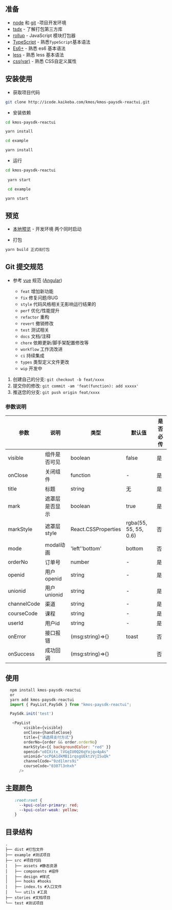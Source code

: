 ## 准备

- [node](http://nodejs.org/) 和 [git](https://git-scm.com/) -项目开发环境
- [tsdx](https://tsdx.io/) - 了解打包第三方库
- [rollup](https://www.rollupjs.com/) - JavaScript 模块打包器
- [TypeScript](https://www.typescriptlang.org/) - 熟悉`TypeScript`基本语法
- [Es6+](http://es6.ruanyifeng.com/) - 熟悉 es6 基本语法
- [less](https://less.bootcss.com/) - 熟悉 less 基本语法
- [css(var)](https://developer.mozilla.org/zh-CN/docs/Web/CSS/Using_CSS_custom_properties) - 熟悉 CSS自定义属性
## 安装使用

- 获取项目代码

```bash
git clone http://icode.kaikeba.com/kmos/kmos-paysdk-reactui.git
```

- 安装依赖

```bash
cd kmos-paysdk-reactui

yarn install

cd example

yarn install

```

- 运行

```bash
cd kmos-paysdk-reactui
 
 yarn start

 cd example

yarn start
```

## 预览

- [本地预览](http://localhost:1234/) - 开发环境 两个同时启动


- 打包

```bash
yarn build 正式线打包
```

## Git 提交规范

- 参考 [vue](https://github.com/vuejs/vue/blob/dev/.github/COMMIT_CONVENTION.md) 规范 ([Angular](https://github.com/conventional-changelog/conventional-changelog/tree/master/packages/conventional-changelog-angular))

  - `feat` 增加新功能
  - `fix` 修复问题/BUG
  - `style` 代码风格相关无影响运行结果的
  - `perf` 优化/性能提升
  - `refactor` 重构
  - `revert` 撤销修改
  - `test` 测试相关
  - `docs` 文档/注释
  - `chore` 依赖更新/脚手架配置修改等
  - `workflow` 工作流改进
  - `ci` 持续集成
  - `types` 类型定义文件更改
  - `wip` 开发中

1. 创建自己的分支: `git checkout -b feat/xxxx`
2. 提交你的修改: `git commit -am 'feat(function): add xxxxx'`
3. 推送您的分支: `git push origin feat/xxxx`

### 参数说明
|  参数   | 说明  | 类型  | 默认值 | 是否必传 |
|  ----  | ----  |----  | ---- |  ---- |
| visible  | 组件是否可见 |   boolean   |    false   | 是|
| onClose  | 关闭组件 |   function   |     -  | 是 |
| title  | 标题 |   string   |   无   | 是 |
| mark  | 遮罩层是否显示 |   boolean   |   true   | 是 |
| markStyle  | 遮罩层style |   React.CSSProperties   |  rgba(55, 55, 55, 0.6)     | 否 |
| mode  | modal动画 |   'left''bottom'   |   bottom   | 否 |
| orderNo  | 订单号 |   number   |    -   | 是 |
| openid  | 用户openid |   string   |    -   | 是 |
| unionid  | 用户unionid |   string   |    -   | 是 |
| channelCode  | 渠道 |   string   |    -   | 是 |
| courseCode  | 课程 |   string   |    -   | 是 |
| userId  | 用户id |   string   |    -   | 是 |
| onError  | 接口报错 |   (msg:string)=>{}   |    toast   | 否 |
| onSuccess  | 成功回调 |   (msg:string)=>{}   |       | 否 |

## 使用
``` javascript
  npm install kmos-paysdk-reactui
  or
  yarn add kmos-paysdk-reactui
  import { PayList,PaySdk } from "kmos-paysdk-reactui";

  PaySdk.init('test')

   <PayList
        visible={visible}
        onClose={handleClose}
        title={"请选择支付方式"}
        orderNo={order && order.orderNo}
        markStyle={{ backgroundColor: "red" }}
        openid="o0IXitx_lVGqIU0Q26qYojqv4pAs"
        unionid="ocPQA1dkMB11rqsgUEktzVjISuQk"
        channelCode="9zd1lmrs9i"
        courseCode="0307l3nhxh"
      />

```

## 主题颜色
```css
    :root:root {
      --kpui-color-primary: red;
      --kpui-color-weak: yellow;
    }
````

## 目录结构

```
.
├── dist #打包文件
├── example #测试项目
├── src #项目代码
│   ├── assets #静态资源
│   ├── components #组件
│   ├── design #样式
│   ├── hooks #hooks
│   ├── index.ts #入口文件
│   └── utils #工具
├── stories #文档项目
└── test #测试项目
```
